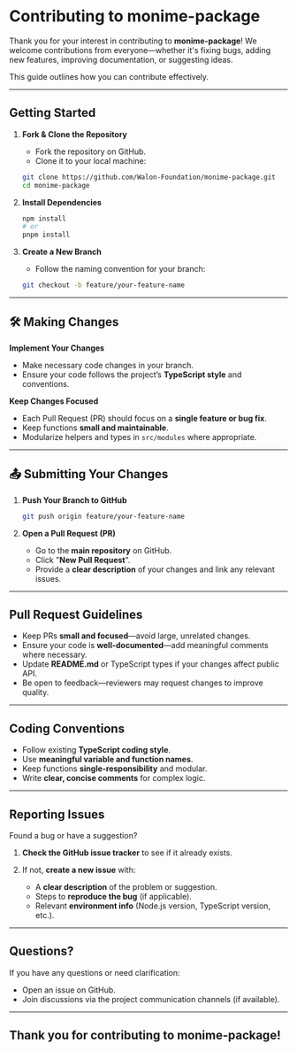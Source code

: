 
# Contributing to monime-package

Thank you for your interest in contributing to **monime-package**!  We welcome contributions from everyone—whether it's fixing bugs, adding new features, improving documentation, or suggesting ideas.

This guide outlines how you can contribute effectively.

---

##  Getting Started

1. **Fork & Clone the Repository**

   * Fork the repository on GitHub.
   * Clone it to your local machine:

   ```bash
   git clone https://github.com/Walon-Foundation/monime-package.git
   cd monime-package
   ```

2. **Install Dependencies**

   ```bash
   npm install
   # or
   pnpm install
   ```

3. **Create a New Branch**

   * Follow the naming convention for your branch:

   ```bash
   git checkout -b feature/your-feature-name
   ```

---

## 🛠 Making Changes

**Implement Your Changes**

* Make necessary code changes in your branch.
* Ensure your code follows the project’s **TypeScript style** and conventions.

**Keep Changes Focused**

* Each Pull Request (PR) should focus on a **single feature or bug fix**.
* Keep functions **small and maintainable**.
* Modularize helpers and types in `src/modules` where appropriate.

---

## 📤 Submitting Your Changes

1. **Push Your Branch to GitHub**

   ```bash
   git push origin feature/your-feature-name
   ```

2. **Open a Pull Request (PR)**

   * Go to the **main repository** on GitHub.
   * Click "**New Pull Request**".
   * Provide a **clear description** of your changes and link any relevant issues.

---

## Pull Request Guidelines

* Keep PRs **small and focused**—avoid large, unrelated changes.
* Ensure your code is **well-documented**—add meaningful comments where necessary.
* Update **README.md** or TypeScript types if your changes affect public API.
* Be open to feedback—reviewers may request changes to improve quality.

---

## Coding Conventions

*  Follow existing **TypeScript coding style**.
*  Use **meaningful variable and function names**.
*  Keep functions **single-responsibility** and modular.
*  Write **clear, concise comments** for complex logic.
---

## Reporting Issues

Found a bug or have a suggestion?

1. **Check the GitHub issue tracker** to see if it already exists.
2. If not, **create a new issue** with:

   * A **clear description** of the problem or suggestion.
   * Steps to **reproduce the bug** (if applicable).
   * Relevant **environment info** (Node.js version, TypeScript version, etc.).

---

## Questions?

If you have any questions or need clarification:

* Open an issue on GitHub.
* Join discussions via the project communication channels (if available).

---

## Thank you for contributing to **monime-package**!

